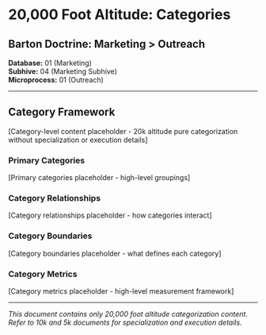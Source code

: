 # 20,000 Foot Altitude: Categories

## Barton Doctrine: Marketing > Outreach

**Database:** 01 (Marketing)  
**Subhive:** 04 (Marketing Subhive)  
**Microprocess:** 01 (Outreach)

---

## Category Framework

[Category-level content placeholder - 20k altitude pure categorization without specialization or execution details]

### Primary Categories

[Primary categories placeholder - high-level groupings]

### Category Relationships

[Category relationships placeholder - how categories interact]

### Category Boundaries

[Category boundaries placeholder - what defines each category]

### Category Metrics

[Category metrics placeholder - high-level measurement framework]

---

*This document contains only 20,000 foot altitude categorization content. Refer to 10k and 5k documents for specialization and execution details.*